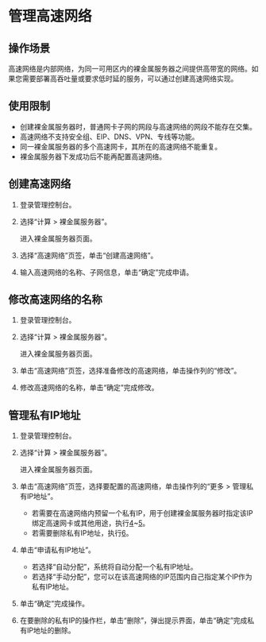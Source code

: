# 管理高速网络<a name="bms_umn_0125"></a>

## 操作场景<a name="section13585101620384"></a>

高速网络是内部网络，为同一可用区内的裸金属服务器之间提供高带宽的网络。如果您需要部署高吞吐量或要求低时延的服务，可以通过创建高速网络实现。

## 使用限制<a name="section3172298191210"></a>

-   创建裸金属服务器时，普通网卡子网的网段与高速网络的网段不能存在交集。
-   高速网络不支持安全组、EIP、DNS、VPN、专线等功能。
-   同一裸金属服务器的多个高速网卡，其所在的高速网络不能重复。
-   裸金属服务器下发成功后不能再配置高速网络。

## 创建高速网络<a name="section9719598219"></a>

1.  登录管理控制台。
2.  选择“计算 \> 裸金属服务器”。

    进入裸金属服务器页面。

3.  选择“高速网络”页签，单击“创建高速网络”。
4.  输入高速网络的名称、子网信息，单击“确定”完成申请。

## 修改高速网络的名称<a name="section10841132814213"></a>

1.  登录管理控制台。
2.  选择“计算 \> 裸金属服务器”。

    进入裸金属服务器页面。

3.  单击“高速网络”页签，选择准备修改的高速网络，单击操作列的“修改”。
4.  修改高速网络的名称，单击“确定”完成修改。

## 管理私有IP地址<a name="section1657616457520"></a>

1.  登录管理控制台。
2.  选择“计算 \> 裸金属服务器”。

    进入裸金属服务器页面。

3.  单击“高速网络”页签，选择要配置的高速网络，单击操作列的“更多 \> 管理私有IP地址”。
    -   若需要在高速网络内预留一个私有IP，用于创建裸金属服务器时指定该IP绑定高速网卡或其他用途，执行[4](#li1182125141618)\~[5](#li1464622114267)。
    -   若需要删除私有IP地址，执行[6](#li20230111011919)。

4.  <a name="li1182125141618"></a>单击“申请私有IP地址”。
    -   若选择“自动分配”，系统将自动分配一个私有IP地址。
    -   若选择“手动分配”，您可以在该高速网络的IP范围内自己指定某个IP作为私有IP地址。

5.  <a name="li1464622114267"></a>单击“确定”完成操作。
6.  <a name="li20230111011919"></a>在要删除的私有IP的操作栏，单击“删除”，弹出提示界面，单击“确定”完成私有IP地址的删除。


